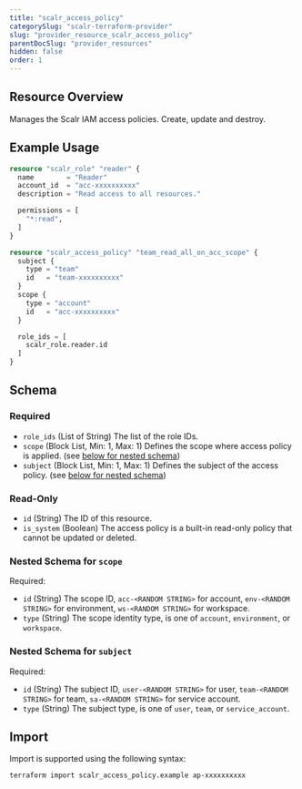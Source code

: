 ```yaml
---
title: "scalr_access_policy"
categorySlug: "scalr-terraform-provider"
slug: "provider_resource_scalr_access_policy"
parentDocSlug: "provider_resources"
hidden: false
order: 1
---
```

## Resource Overview

Manages the Scalr IAM access policies. Create, update and destroy.

## Example Usage

```terraform
resource "scalr_role" "reader" {
  name        = "Reader"
  account_id  = "acc-xxxxxxxxxx"
  description = "Read access to all resources."

  permissions = [
    "*:read",
  ]
}

resource "scalr_access_policy" "team_read_all_on_acc_scope" {
  subject {
    type = "team"
    id   = "team-xxxxxxxxxx"
  }
  scope {
    type = "account"
    id   = "acc-xxxxxxxxxx"
  }

  role_ids = [
    scalr_role.reader.id
  ]
}
```

<!-- schema generated by tfplugindocs -->
## Schema

### Required

- `role_ids` (List of String) The list of the role IDs.
- `scope` (Block List, Min: 1, Max: 1) Defines the scope where access policy is applied. (see [below for nested schema](#nestedblock--scope))
- `subject` (Block List, Min: 1, Max: 1) Defines the subject of the access policy. (see [below for nested schema](#nestedblock--subject))

### Read-Only

- `id` (String) The ID of this resource.
- `is_system` (Boolean) The access policy is a built-in read-only policy that cannot be updated or deleted.

<a id="nestedblock--scope"></a>
### Nested Schema for `scope`

Required:

- `id` (String) The scope ID, `acc-<RANDOM STRING>` for account, `env-<RANDOM STRING>` for environment, `ws-<RANDOM STRING>` for workspace.
- `type` (String) The scope identity type, is one of `account`, `environment`, or `workspace`.


<a id="nestedblock--subject"></a>
### Nested Schema for `subject`

Required:

- `id` (String) The subject ID, `user-<RANDOM STRING>` for user, `team-<RANDOM STRING>` for team, `sa-<RANDOM STRING>` for service account.
- `type` (String) The subject type, is one of `user`, `team`, or `service_account`.

## Import

Import is supported using the following syntax:

```shell
terraform import scalr_access_policy.example ap-xxxxxxxxxx
```
